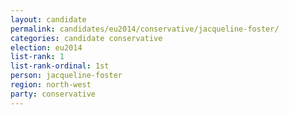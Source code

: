 ```yaml
---
layout: candidate
permalink: candidates/eu2014/conservative/jacqueline-foster/
categories: candidate conservative
election: eu2014
list-rank: 1
list-rank-ordinal: 1st
person: jacqueline-foster
region: north-west
party: conservative
---
```

